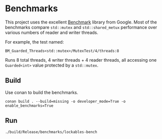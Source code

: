 # Benchmarks

This project uses the excellent [Benchmark](benchmark) library from Google. Most
of the benchmarks compare ``std::mutex`` and ``std::shared_metux`` performance
over various numbers of reader and writer threads.

For example, the test named:

```console
BM_Guarded_Threads<std::mutex>/MutexTest/4/threads:8
```

Runs 8 total threads, 4 writer threads + 4 reader threads, all accessing one
``Guarded<int>`` value protected by a ``std::mutex``.

## Build

Use conan to build the benchmarks.

[benchmark]: (https://github.com/google/benchmark)

```console
conan build . --build=missing -o developer_mode=True -o enable_benchmarks=True
```

## Run

```console
./build/Release/benchmarks/lockables-bench
```
